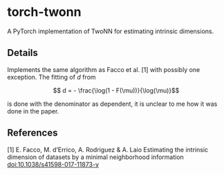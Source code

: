 # torch-twonn
A PyTorch implementation of TwoNN for estimating intrinsic dimensions. 

## Details
Implements the same algorithm as Facco et al. [1] with possibly one exception. The fitting of $`d`$ from

```math
    d = - \frac{\log(1 - F(\mu))}{\log(\mu)}
```

is done with the denominator as dependent, it is unclear to me how it was done in the paper.


## References
[1] E. Facco, M. d’Errico, A. Rodriguez & A. Laio
    Estimating the intrinsic dimension of datasets by a minimal
    neighborhood information [doi:10.1038/s41598-017-11873-y](https://doi.or/g/10.1038/s41598-017-11873-y)
